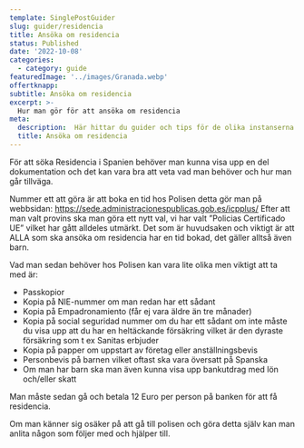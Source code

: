 ```yaml
---
template: SinglePostGuider
slug: guider/residencia
title: Ansöka om residencia
status: Published
date: '2022-10-08'
categories:
  - category: guide
featuredImage: '../images/Granada.webp'
offertknapp: 
subtitle: Ansöka om residencia
excerpt: >-
  Hur man gör för att ansöka om residencia
meta:
  description:  Här hittar du guider och tips för de olika instanserna du kan behöva besöka 
  title: Ansöka om residencia
---
```



För att söka Residencia i Spanien behöver man kunna visa upp en del dokumentation och det kan vara bra att veta vad man behöver och hur man går tillväga.

Nummer ett att göra är att boka en tid hos Polisen detta gör man på webbsidan: https://sede.administracionespublicas.gob.es/icpplus/
Efter att man valt provins ska man göra ett nytt val, vi har valt ”Policias Certificado UE” vilket har gått alldeles utmärkt. Det som är huvudsaken och viktigt är att ALLA som ska ansöka om residencia har en tid bokad, det gäller alltså även barn. 

Vad man sedan behöver hos Polisen kan vara lite olika men viktigt att ta med är:
-	Passkopior
-	Kopia på NIE-nummer om man redan har ett sådant
-	Kopia på Empadronamiento (får ej vara äldre än tre månader)
-	Kopia på social seguridad nummer om du har ett sådant om inte måste du visa upp att du har en heltäckande försäkring vilket är den dyraste försäkring som t ex Sanitas erbjuder
-	Kopia på papper om uppstart av företag eller anställningsbevis
-	Personbevis på barnen vilket oftast ska vara översatt på Spanska
-	Om man har barn ska man även kunna visa upp bankutdrag med lön och/eller skatt

Man måste sedan gå och betala 12 Euro per person på banken för att få residencia. 

Om man känner sig osäker på att gå till polisen och göra detta själv kan man anlita någon som följer med och hjälper till.

